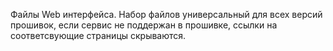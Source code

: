 Файлы Web интерфейса. Набор файлов универсальный для всех версий прошивок, если сервис не поддержан в прошивке, ссылки на соответсвующие страницы скрываются.
